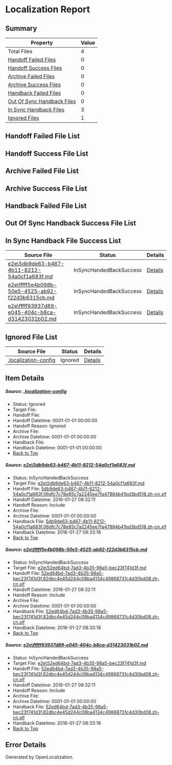 # <a name='report-top'></a> Localization Report

## Summary
 Property | Value 
 -------- | ----- 
 Total Files | 4
[ Handoff Failed Files ](#handoff-failed-list)| 0
[ Handoff Success Files ](#handoff-success-list)| 0
[ Archive Failed Files ](#archive-failed-list)| 0
[ Archive Success Files ](#archive-success-list)| 0
[ Handback Failed Files ](#handback-failed-list)| 0
[ Out Of Sync Handback Files ](#outofsync-handback-success-list)| 0
[ In Sync Handback Files ](#insync-handback-success-list)| 3
[ Ignored Files ](#ignored-list)| 1

## <a name='handoff-failed-list'></a> Handoff Failed File List

## <a name='handoff-success-list'></a> Handoff Success File List

## <a name='archive-failed-list'></a> Archive Failed File List

## <a name='archive-success-list'></a> Archive Success File List

## <a name='handback-failed-list'></a> Handback Failed File List

## <a name='outofsync-handback-success-list'></a> Out Of Sync Handback Success File List

## <a name='insync-handback-success-list'></a> In Sync Handback File Success List
 Source File | Status | Details 
 ----------- | ------ | ------- 
 [e2e\5db9de63-b467-4b11-8212-54a0cf1a683f.md](https://github.com/OpenLocalizationTest/oltest/blob/ec08001f30795f72e2abb9d1b5138c4b7c8097de/e2e/5db9de63-b467-4b11-8212-54a0cf1a683f.md) | InSyncHandedBackSuccess | [Details](#973f0ab5e14992118e260b197cbd47e14b0920861)
 [e2e\fffff5e4b098b-50e5-4525-ab92-f22d3b6315cb.md](https://github.com/OpenLocalizationTest/oltest/blob/2ab15e4ef3316b49416f1fb938cba9c0fba09fb5/e2e/fffff5e4b098b-50e5-4525-ab92-f22d3b6315cb.md) | InSyncHandedBackSuccess | [Details](#b123be8e6ff9262898d6785ea8e838d192c04cab2)
 [e2e\fffff93937d89-e045-404c-b8ca-d31423031b02.md](https://github.com/OpenLocalizationTest/oltest/blob/2ab15e4ef3316b49416f1fb938cba9c0fba09fb5/e2e/fffff93937d89-e045-404c-b8ca-d31423031b02.md) | InSyncHandedBackSuccess | [Details](#b123be8e6ff9262898d6785ea8e838d192c04cab3)

## <a name='ignored-list'></a> Ignored File List
 Source File | Status | Details 
 ----------- | ------ | ------- 
 [.localization-config](https://github.com/OpenLocalizationTest/oltest/blob/2ab15e4ef3316b49416f1fb938cba9c0fba09fb5/.localization-config) | Ignored | [Details](#e4725be8631cbe979bbe0fa8b97cd75f1fd41d4d0)

## Item Details
##### <a name='e4725be8631cbe979bbe0fa8b97cd75f1fd41d4d0'></a> Source: [.localization-config](https://github.com/OpenLocalizationTest/oltest/blob/2ab15e4ef3316b49416f1fb938cba9c0fba09fb5/.localization-config)
* Status: Ignored
* Target File: 
* Handoff File: 
* Handoff Datetime: 0001-01-01 00:00:00
* Handoff Reason: Ignored
* Archive File: 
* Archive Datetime: 0001-01-01 00:00:00
* Handback File: 
* Handback Datetime: 0001-01-01 00:00:00
* [Back to Top](#report-top)

##### <a name='973f0ab5e14992118e260b197cbd47e14b0920861'></a> Source: [e2e\5db9de63-b467-4b11-8212-54a0cf1a683f.md](https://github.com/OpenLocalizationTest/oltest/blob/ec08001f30795f72e2abb9d1b5138c4b7c8097de/e2e/5db9de63-b467-4b11-8212-54a0cf1a683f.md)
* Status: InSyncHandedBackSuccess
* Target File: [e2e\5db9de63-b467-4b11-8212-54a0cf1a683f.md](https://github.com/OpenLocalizationTestOrg/oltest.zh-cn/blob/7e6a198115dde2bcd45358a80e53d5be0702fa42/e2e/5db9de63-b467-4b11-8212-54a0cf1a683f.md)
* Handoff File: [5db9de63-b467-4b11-8212-54a0cf1a683f.06dfc7c78e85c7a2245ee7fa47884b41bd3bd518.zh-cn.xlf](https://github.com/OpenLocalizationTestOrg/olhandoff/blob/a2ff3db881634b53e7e4f093733372b1a7ceed86/ol-handoff/OpenLocalizationTestOrg/oltest.zh-cn/tianzh/5db9de63-b467-4b11-8212-54a0cf1a683f.06dfc7c78e85c7a2245ee7fa47884b41bd3bd518.zh-cn.xlf)
* Handoff Datetime: 2016-01-27 08:32:11
* Handoff Reason: Include
* Archive File: 
* Archive Datetime: 0001-01-01 00:00:00
* Handback File: [5db9de63-b467-4b11-8212-54a0cf1a683f.06dfc7c78e85c7a2245ee7fa47884b41bd3bd518.zh-cn.xlf](https://github.com/OpenLocalizationTestOrg/olhandback/blob/9f1a47a8ec2b9f03efedaf4a257a5300c32a8e98/ol-handback/OpenLocalizationTestOrg/oltest.zh-cn/tianzh/5db9de63-b467-4b11-8212-54a0cf1a683f.06dfc7c78e85c7a2245ee7fa47884b41bd3bd518.zh-cn.xlf)
* Handback Datetime: 2016-01-27 08:33:18
* [Back to Top](#report-top)

##### <a name='b123be8e6ff9262898d6785ea8e838d192c04cab2'></a> Source: [e2e\fffff5e4b098b-50e5-4525-ab92-f22d3b6315cb.md](https://github.com/OpenLocalizationTest/oltest/blob/2ab15e4ef3316b49416f1fb938cba9c0fba09fb5/e2e/fffff5e4b098b-50e5-4525-ab92-f22d3b6315cb.md)
* Status: InSyncHandedBackSuccess
* Target File: [e2e\52ed64bd-7ad3-4b35-98a5-bec23f741d3f.md](https://github.com/OpenLocalizationTestOrg/oltest.zh-cn/blob/7e6a198115dde2bcd45358a80e53d5be0702fa42/e2e/52ed64bd-7ad3-4b35-98a5-bec23f741d3f.md)
* Handoff File: [52ed64bd-7ad3-4b35-98a5-bec23f741d3f.82dbc4e45d244c08ba4134c49868731c4d30bd08.zh-cn.xlf](https://github.com/OpenLocalizationTestOrg/olhandoff/blob/a2ff3db881634b53e7e4f093733372b1a7ceed86/ol-handoff/OpenLocalizationTestOrg/oltest.zh-cn/tianzh/52ed64bd-7ad3-4b35-98a5-bec23f741d3f.82dbc4e45d244c08ba4134c49868731c4d30bd08.zh-cn.xlf)
* Handoff Datetime: 2016-01-27 08:32:11
* Handoff Reason: Include
* Archive File: 
* Archive Datetime: 0001-01-01 00:00:00
* Handback File: [52ed64bd-7ad3-4b35-98a5-bec23f741d3f.82dbc4e45d244c08ba4134c49868731c4d30bd08.zh-cn.xlf](https://github.com/OpenLocalizationTestOrg/olhandback/blob/9f1a47a8ec2b9f03efedaf4a257a5300c32a8e98/ol-handback/OpenLocalizationTestOrg/oltest.zh-cn/tianzh/52ed64bd-7ad3-4b35-98a5-bec23f741d3f.82dbc4e45d244c08ba4134c49868731c4d30bd08.zh-cn.xlf)
* Handback Datetime: 2016-01-27 08:33:18
* [Back to Top](#report-top)

##### <a name='b123be8e6ff9262898d6785ea8e838d192c04cab3'></a> Source: [e2e\fffff93937d89-e045-404c-b8ca-d31423031b02.md](https://github.com/OpenLocalizationTest/oltest/blob/2ab15e4ef3316b49416f1fb938cba9c0fba09fb5/e2e/fffff93937d89-e045-404c-b8ca-d31423031b02.md)
* Status: InSyncHandedBackSuccess
* Target File: [e2e\52ed64bd-7ad3-4b35-98a5-bec23f741d3f.md](https://github.com/OpenLocalizationTestOrg/oltest.zh-cn/blob/7e6a198115dde2bcd45358a80e53d5be0702fa42/e2e/52ed64bd-7ad3-4b35-98a5-bec23f741d3f.md)
* Handoff File: [52ed64bd-7ad3-4b35-98a5-bec23f741d3f.82dbc4e45d244c08ba4134c49868731c4d30bd08.zh-cn.xlf](https://github.com/OpenLocalizationTestOrg/olhandoff/blob/a2ff3db881634b53e7e4f093733372b1a7ceed86/ol-handoff/OpenLocalizationTestOrg/oltest.zh-cn/tianzh/52ed64bd-7ad3-4b35-98a5-bec23f741d3f.82dbc4e45d244c08ba4134c49868731c4d30bd08.zh-cn.xlf)
* Handoff Datetime: 2016-01-27 08:32:11
* Handoff Reason: Include
* Archive File: 
* Archive Datetime: 0001-01-01 00:00:00
* Handback File: [52ed64bd-7ad3-4b35-98a5-bec23f741d3f.82dbc4e45d244c08ba4134c49868731c4d30bd08.zh-cn.xlf](https://github.com/OpenLocalizationTestOrg/olhandback/blob/9f1a47a8ec2b9f03efedaf4a257a5300c32a8e98/ol-handback/OpenLocalizationTestOrg/oltest.zh-cn/tianzh/52ed64bd-7ad3-4b35-98a5-bec23f741d3f.82dbc4e45d244c08ba4134c49868731c4d30bd08.zh-cn.xlf)
* Handback Datetime: 2016-01-27 08:33:18
* [Back to Top](#report-top)


## Error Details

Generated by OpenLocalization.

